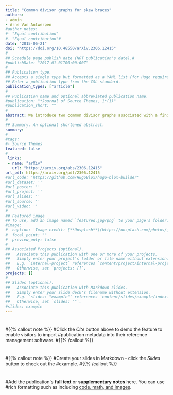 ```yaml
---
title: "Common divisor graphs for skew braces"
authors:
- admin
- Arne Van Antwerpen
#author_notes:
#- "Equal contribution"
#- "Equal contribution"#
date: "2015-06-21"
doi: "https://doi.org/10.48550/arXiv.2306.12415"
#
## Schedule page publish date (NOT publication's date).#
#publishDate: "2017-01-01T00:00:00Z"
#
## Publication type.
## Accepts a single type but formatted as a YAML list (for Hugo requirements).
## Enter a publication type from the CSL standard.
publication_types: ["article"]
#
## Publication name and optional abbreviated publication name.
#publication: "*Journal of Source Themes, 1*(1)"
#publication_short: ""
#
abstract: We introduce two common divisor graphs associated with a finite skew brace, based on its $\lambda$- and $\theta$-orbits. We prove that the number of connected components is at most two and the diameter of a connected component is at most four. Furthermore, we investigate their relationship with isoclinism. Similarly to its group theoretic inspiration, the skew braces with a graph with two disconnected vertices are very restricted and are determined. Finally, we classify all finite skew braces with a graph with one vertex, where four infinite families arise.
#
## Summary. An optional shortened abstract.
summary: 
#
#tags:
#- Source Themes
featured: false
#
 links:
 - name: "arXiv"
   url: "https://arxiv.org/abs/2306.12415"
url_pdf: https://arxiv.org/pdf/2306.12415
#url_code: 'https://github.com/HugoBlox/hugo-blox-builder'
#url_dataset: ''
#url_poster: ''
#url_project: ''
#url_slides: ''
#url_source: ''
#url_video: ''
#
## Featured image
## To use, add an image named `featured.jpg/png` to your page's folder. 
#image:
#  caption: 'Image credit: [**Unsplash**](https://unsplash.com/photos/jdD8gXaTZsc)'
#  focal_point: ""
#  preview_only: false
#
## Associated Projects (optional).
##   Associate this publication with one or more of your projects.
##   Simply enter your project's folder or file name without extension.
##   E.g. `internal-project` references `content/project/internal-project/index.#md`.
##   Otherwise, set `projects: []`.
projects: []
#
## Slides (optional).
##   Associate this publication with Markdown slides.
##   Simply enter your slide deck's filename without extension.
##   E.g. `slides: "example"` references `content/slides/example/index.md`.
##   Otherwise, set `slides: ""`.
#slides: example
---
```

#
#{{% callout note %}}
#Click the *Cite* button above to demo the feature to enable visitors to import #publication metadata into their reference management software.
#{{% /callout %}}
#
#{{% callout note %}}
#Create your slides in Markdown - click the *Slides* button to check out the #example.
#{{% /callout %}}
#
#Add the publication's **full text** or **supplementary notes** here. You can use #rich formatting such as including [code, math, and images](https://docs.hugoblox.#com/content/writing-markdown-latex/).
